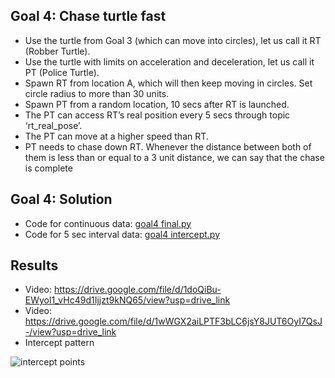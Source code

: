 ## Goal 4: Chase turtle fast
- Use the turtle from Goal 3 (which can move into circles), let us call it RT (Robber Turtle).
- Use the turtle with limits on acceleration and deceleration, let us call it PT (Police Turtle).
- Spawn RT from location A, which will then keep moving in circles. Set circle radius to more than 30 units.
- Spawn PT from a random location, 10 secs after RT is launched.
- The PT can access RT’s real position every 5 secs through topic ‘rt_real_pose’.
- The PT can move at a higher speed than RT.
- PT needs to chase down RT. Whenever the distance between both of them is less than or equal to a 3 unit distance, we can say that the chase is complete


## Goal 4: Solution
- Code for continuous data: [goal4 final.py](https://github.com/AshX3301/Ros2-Turtlesim/blob/main/code%20resub/goal%204/goal4final.py)
- Code for 5 sec interval data: [goal4 intercept.py](https://github.com/AshX3301/Ros2-Turtlesim/blob/main/code%20resub/goal%204/goal4%20intercept.py)

## Results
- Video: https://drive.google.com/file/d/1doQiBu-EWyol1_vHc49d1Ijjzt9kNQ65/view?usp=drive_link
- Video: https://drive.google.com/file/d/1wWGX2aiLPTF3bLC6jsY8JUT6OyI7QsJ-/view?usp=drive_link
- Intercept pattern

![intercept points](https://github.com/AshX3301/Ros2-Turtlesim/assets/70807797/afddbcde-cc4b-4e52-ab92-9f83dd23f099)
